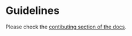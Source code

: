 # Guidelines

Please check the [contibuting section of the docs](openapi-schemas.dymmond.com/contributing).
